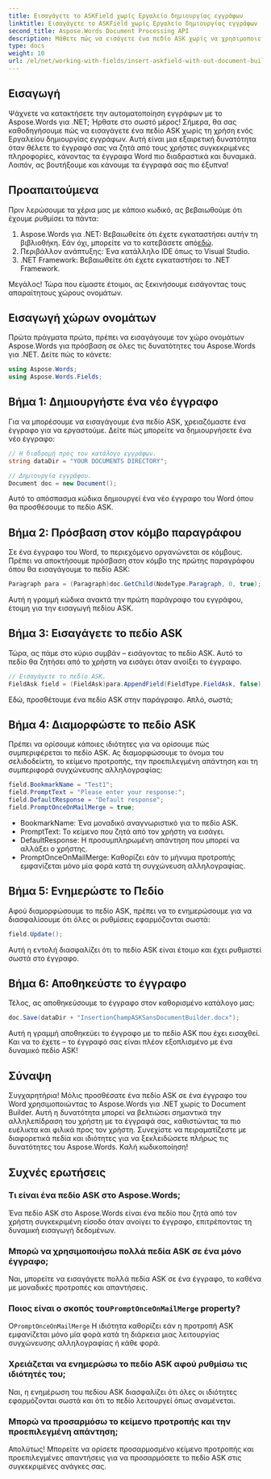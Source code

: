 ```yaml
---
title: Εισαγάγετε το ASKField χωρίς Εργαλείο δημιουργίας εγγράφων
linktitle: Εισαγάγετε το ASKField χωρίς Εργαλείο δημιουργίας εγγράφων
second_title: Aspose.Words Document Processing API
description: Μάθετε πώς να εισάγετε ένα πεδίο ASK χωρίς να χρησιμοποιείτε το Document Builder στο Aspose.Words για .NET. Ακολουθήστε αυτόν τον οδηγό για να βελτιώσετε δυναμικά τα έγγραφά σας στο Word.
type: docs
weight: 10
url: /el/net/working-with-fields/insert-askfield-with-out-document-builder/
---
```

## Εισαγωγή

Ψάχνετε να κατακτήσετε την αυτοματοποίηση εγγράφων με το Aspose.Words για .NET; Ήρθατε στο σωστό μέρος! Σήμερα, θα σας καθοδηγήσουμε πώς να εισαγάγετε ένα πεδίο ASK χωρίς τη χρήση ενός Εργαλείου δημιουργίας εγγράφων. Αυτή είναι μια εξαιρετική δυνατότητα όταν θέλετε το έγγραφό σας να ζητά από τους χρήστες συγκεκριμένες πληροφορίες, κάνοντας τα έγγραφα Word πιο διαδραστικά και δυναμικά. Λοιπόν, ας βουτήξουμε και κάνουμε τα έγγραφά σας πιο έξυπνα!

## Προαπαιτούμενα

Πριν λερώσουμε τα χέρια μας με κάποιο κωδικό, ας βεβαιωθούμε ότι έχουμε ρυθμίσει τα πάντα:

1.  Aspose.Words για .NET: Βεβαιωθείτε ότι έχετε εγκαταστήσει αυτήν τη βιβλιοθήκη. Εάν όχι, μπορείτε να το κατεβάσετε από[εδώ](https://releases.aspose.com/words/net/).
2. Περιβάλλον ανάπτυξης: Ένα κατάλληλο IDE όπως το Visual Studio.
3. .NET Framework: Βεβαιωθείτε ότι έχετε εγκαταστήσει το .NET Framework.

Μεγάλος! Τώρα που είμαστε έτοιμοι, ας ξεκινήσουμε εισάγοντας τους απαραίτητους χώρους ονομάτων.

## Εισαγωγή χώρων ονομάτων

Πρώτα πράγματα πρώτα, πρέπει να εισαγάγουμε τον χώρο ονομάτων Aspose.Words για πρόσβαση σε όλες τις δυνατότητες του Aspose.Words για .NET. Δείτε πώς το κάνετε:

```csharp
using Aspose.Words;
using Aspose.Words.Fields;
```

## Βήμα 1: Δημιουργήστε ένα νέο έγγραφο

Για να μπορέσουμε να εισαγάγουμε ένα πεδίο ASK, χρειαζόμαστε ένα έγγραφο για να εργαστούμε. Δείτε πώς μπορείτε να δημιουργήσετε ένα νέο έγγραφο:

```csharp
// Η διαδρομή προς τον κατάλογο εγγράφων.
string dataDir = "YOUR DOCUMENTS DIRECTORY";

// Δημιουργία εγγράφου.
Document doc = new Document();
```

Αυτό το απόσπασμα κώδικα δημιουργεί ένα νέο έγγραφο του Word όπου θα προσθέσουμε το πεδίο ASK.

## Βήμα 2: Πρόσβαση στον κόμβο παραγράφου

Σε ένα έγγραφο του Word, το περιεχόμενο οργανώνεται σε κόμβους. Πρέπει να αποκτήσουμε πρόσβαση στον κόμβο της πρώτης παραγράφου όπου θα εισαγάγουμε το πεδίο ASK:

```csharp
Paragraph para = (Paragraph)doc.GetChild(NodeType.Paragraph, 0, true);
```

Αυτή η γραμμή κώδικα ανακτά την πρώτη παράγραφο του εγγράφου, έτοιμη για την εισαγωγή πεδίου ASK.

## Βήμα 3: Εισαγάγετε το πεδίο ASK

Τώρα, ας πάμε στο κύριο συμβάν – εισάγοντας το πεδίο ASK. Αυτό το πεδίο θα ζητήσει από το χρήστη να εισάγει όταν ανοίξει το έγγραφο.

```csharp
// Εισαγάγετε το πεδίο ASK.
FieldAsk field = (FieldAsk)para.AppendField(FieldType.FieldAsk, false);
```

Εδώ, προσθέτουμε ένα πεδίο ASK στην παράγραφο. Απλό, σωστά;

## Βήμα 4: Διαμορφώστε το πεδίο ASK

Πρέπει να ορίσουμε κάποιες ιδιότητες για να ορίσουμε πώς συμπεριφέρεται το πεδίο ASK. Ας διαμορφώσουμε το όνομα του σελιδοδείκτη, το κείμενο προτροπής, την προεπιλεγμένη απάντηση και τη συμπεριφορά συγχώνευσης αλληλογραφίας:

```csharp
field.BookmarkName = "Test1";
field.PromptText = "Please enter your response:";
field.DefaultResponse = "Default response";
field.PromptOnceOnMailMerge = true;
```

- BookmarkName: Ένα μοναδικό αναγνωριστικό για το πεδίο ASK.
- PromptText: Το κείμενο που ζητά από τον χρήστη να εισάγει.
- DefaultResponse: Η προσυμπληρωμένη απάντηση που μπορεί να αλλάξει ο χρήστης.
- PromptOnceOnMailMerge: Καθορίζει εάν το μήνυμα προτροπής εμφανίζεται μόνο μία φορά κατά τη συγχώνευση αλληλογραφίας.

## Βήμα 5: Ενημερώστε το Πεδίο

Αφού διαμορφώσουμε το πεδίο ASK, πρέπει να το ενημερώσουμε για να διασφαλίσουμε ότι όλες οι ρυθμίσεις εφαρμόζονται σωστά:

```csharp
field.Update();
```

Αυτή η εντολή διασφαλίζει ότι το πεδίο ASK είναι έτοιμο και έχει ρυθμιστεί σωστά στο έγγραφο.

## Βήμα 6: Αποθηκεύστε το έγγραφο

Τέλος, ας αποθηκεύσουμε το έγγραφο στον καθορισμένο κατάλογο μας:

```csharp
doc.Save(dataDir + "InsertionChampASKSansDocumentBuilder.docx");
```

Αυτή η γραμμή αποθηκεύει το έγγραφο με το πεδίο ASK που έχει εισαχθεί. Και να το έχετε – το έγγραφό σας είναι πλέον εξοπλισμένο με ένα δυναμικό πεδίο ASK!

## Σύναψη

Συγχαρητήρια! Μόλις προσθέσατε ένα πεδίο ASK σε ένα έγγραφο του Word χρησιμοποιώντας το Aspose.Words για .NET χωρίς το Document Builder. Αυτή η δυνατότητα μπορεί να βελτιώσει σημαντικά την αλληλεπίδραση του χρήστη με τα έγγραφά σας, καθιστώντας τα πιο ευέλικτα και φιλικά προς τον χρήστη. Συνεχίστε να πειραματίζεστε με διαφορετικά πεδία και ιδιότητες για να ξεκλειδώσετε πλήρως τις δυνατότητες του Aspose.Words. Καλή κωδικοποίηση!

## Συχνές ερωτήσεις

### Τι είναι ένα πεδίο ASK στο Aspose.Words;
Ένα πεδίο ASK στο Aspose.Words είναι ένα πεδίο που ζητά από τον χρήστη συγκεκριμένη είσοδο όταν ανοίγει το έγγραφο, επιτρέποντας τη δυναμική εισαγωγή δεδομένων.

### Μπορώ να χρησιμοποιήσω πολλά πεδία ASK σε ένα μόνο έγγραφο;
Ναι, μπορείτε να εισαγάγετε πολλά πεδία ASK σε ένα έγγραφο, το καθένα με μοναδικές προτροπές και απαντήσεις.

###  Ποιος είναι ο σκοπός του`PromptOnceOnMailMerge` property?
Ο`PromptOnceOnMailMerge` Η ιδιότητα καθορίζει εάν η προτροπή ASK εμφανίζεται μόνο μία φορά κατά τη διάρκεια μιας λειτουργίας συγχώνευσης αλληλογραφίας ή κάθε φορά.

### Χρειάζεται να ενημερώσω το πεδίο ASK αφού ρυθμίσω τις ιδιότητές του;
Ναι, η ενημέρωση του πεδίου ASK διασφαλίζει ότι όλες οι ιδιότητες εφαρμόζονται σωστά και ότι το πεδίο λειτουργεί όπως αναμένεται.

### Μπορώ να προσαρμόσω το κείμενο προτροπής και την προεπιλεγμένη απάντηση;
Απολύτως! Μπορείτε να ορίσετε προσαρμοσμένο κείμενο προτροπής και προεπιλεγμένες απαντήσεις για να προσαρμόσετε το πεδίο ASK στις συγκεκριμένες ανάγκες σας.